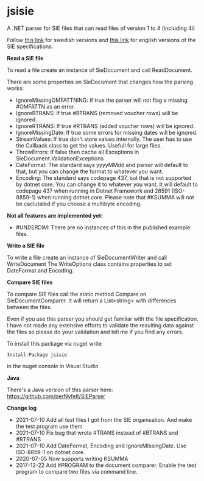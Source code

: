 jsisie
======

A .NET parser for SIE files that can read files of version 1 to 4 (including 4i)

Follow [this link](https://sie.se/vadsie/) for swedish versions and [this link](https://sie.se/in-english/) for english versions of the SIE specifications.

**Read a SIE file**

To read a file create an instance of SieDocument and call ReadDocument.

There are some properties on SieDocument that changes how the parsing works:

+ IgnoreMissingOMFATTNING: If true the parser will not flag a missing #OMFATTN as an error.
+ IgnoreBTRANS: If true #BTRANS (removed voucher rows) will be ignored.
+ IgnoreRTRANS: If true #RTRANS (added voucher rows) will be ignored.
+ IgnoreMissingDate: If true some errors for missing dates will be ignored.
+ StreamValues: If true don't store values internally. The user has to use the Callback class to get the values. Usefull for large files.
+ ThrowErrors: If false then cache all Exceptions in SieDocument.ValidationExceptions
+ DateFormat: The standard says yyyyMMdd and parser will default to that, but you can change the format to whatever you want.
+ Encoding: The standard says codepage 437, but that is not supported by dotnet core. You can change it to whatever you want. It will default to codepage 437 when running in Dotnet Framework and 28591 (ISO-8859-1) when running dotnet core. Please note that #KSUMMA will not be caclutated if you choose a multibyte encoding.

**Not all features are implemented yet:**

+ #UNDERDIM: There are no instances of this in the published example files.

**Write a SIE file**

To write a file create an instance of SieDocumentWriter and call WriteDocument
The WriteOptions class contains properties to set DateFormat and Encoding.

**Compare SIE files**

To compare SIE files call the static method Compare on SieDocumentComparer. It will return a List&lt;string&gt; with differences between the files.  


Even if you use this parser you should get familiar with the file specification.
I have not made any extensive efforts to validate the resulting data against the files so please do your validation and tell me if you find any errors.


To install this package via nuget write

	Install-Package jsisie

in the nuget console in Visual Studio 


**Java**

There's a Java version of this parser here: https://github.com/perNyfelt/SIEParser  


**Change log**
+ 2021-07-10	Add all test files I got from the SIE organisation. And make the test program use them.
+ 2021-07-10	Fix bug that wrote #TRANS  instead of #BTRANS and #RTRANS
+ 2021-07-10	Add DateFormat, Encoding and IgnoreMIssingDate. Use ISO-8859-1 on dotnet core.
+ 2020-07-05	Now supports writing KSUMMA
+ 2017-12-22	Add #PROGRAM to the document comparer. Enable the test program to compare two files via command line.


